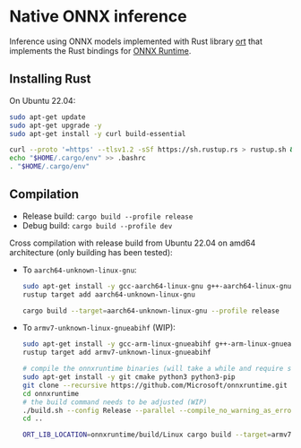 # Native ONNX inference

Inference using ONNX models implemented with Rust library [ort](https://github.com/pykeio/ort) that implements the Rust bindings for [ONNX Runtime](https://github.com/microsoft/onnxruntime).

## Installing Rust

On Ubuntu 22.04:

```bash
sudo apt-get update
sudo apt-get upgrade -y
sudo apt-get install -y curl build-essential

curl --proto '=https' --tlsv1.2 -sSf https://sh.rustup.rs > rustup.sh && sh rustup.sh -y && rm rustup.sh
echo "$HOME/.cargo/env" >> .bashrc
. "$HOME/.cargo/env"
```

## Compilation

- Release build: `cargo build --profile release`
- Debug build: `cargo build --profile dev`

Cross compilation with release build from Ubuntu 22.04 on amd64 architecture (only building has been tested):

- To `aarch64-unknown-linux-gnu`:

    ```bash
    sudo apt-get install -y gcc-aarch64-linux-gnu g++-aarch64-linux-gnu
    rustup target add aarch64-unknown-linux-gnu

    cargo build --target=aarch64-unknown-linux-gnu --profile release
    ```

- To `armv7-unknown-linux-gnueabihf` (WIP):

    ```bash
    sudo apt-get install -y gcc-arm-linux-gnueabihf g++-arm-linux-gnueabihf
    rustup target add armv7-unknown-linux-gnueabihf

    # compile the onnxruntime binaries (will take a while and require several GBs of space)
    sudo apt-get install -y git cmake python3 python3-pip
    git clone --recursive https://github.com/Microsoft/onnxruntime.git onnxruntime
    cd onnxruntime
    # the build command needs to be adjusted (WIP)
    ./build.sh --config Release --parallel --compile_no_warning_as_error --skip_submodule_sync --arm
    cd ..

    ORT_LIB_LOCATION=onnxruntime/build/Linux cargo build --target=armv7-unknown-linux-gnueabihf --profile release
    ```
